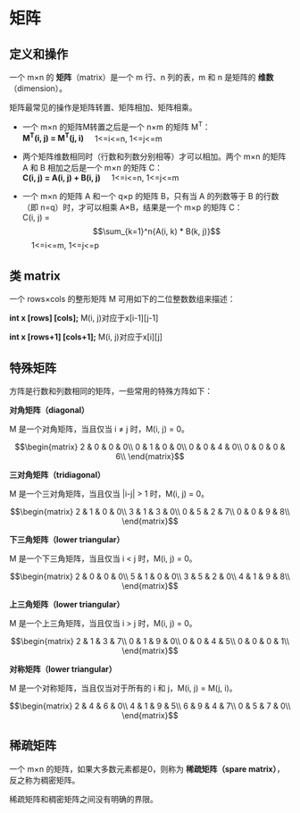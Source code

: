 # 矩阵

## 定义和操作
一个 m×n 的 **矩阵**（matrix）是一个 m 行、n 列的表，m 和 n 是矩阵的 **维数**（dimension）。

矩阵最常见的操作是矩阵转置、矩阵相加、矩阵相乘。

* 一个 m×n 的矩阵M转置之后是一个 n×m 的矩阵 M<sup>T</sup>：<br>
**M<sup>T</sup>(i, j) = M<sup>T</sup>(j, i)** &nbsp;&nbsp;&nbsp;&nbsp;1<=i<=n, 1<=j<=m

* 两个矩阵维数相同时（行数和列数分别相等）才可以相加。两个 m×n 的矩阵 A 和 B 相加之后是一个 m×n 的矩阵 C：<br>
**C(i, j) = A(i, j) + B(i, j)** &nbsp;&nbsp;&nbsp;&nbsp;1<=i<=n, 1<=j<=m

* 一个 m×n 的矩阵 A 和一个 q×p 的矩阵 B，只有当 A 的列数等于 B 的行数（即 n=q）时，才可以相乘 A×B，结果是一个 m×p 的矩阵 C：<br>
C(i, j) = $$\sum_{k=1}^n{A(i, k) * B(k, j)}$$ &nbsp;&nbsp;&nbsp;&nbsp;1<=i<=m, 1<=j<=p

## 类 matrix
一个 rows×cols 的整形矩阵 M 可用如下的二位整数数组来描述：

**int x [rows] [cols];** M(i, j)对应于x[i-1][j-1]

**int x [rows+1] [cols+1];** M(i, j)对应于x[i][j]

## 特殊矩阵
方阵是行数和列数相同的矩阵，一些常用的特殊方阵如下：

**对角矩阵（diagonal）**

M 是一个对角矩阵，当且仅当 i $\neq$ j 时，M(i, j) = 0。

$$\begin{matrix}
2 & 0 & 0 & 0\\
0 & 1 & 0 & 0\\
0 & 0 & 4 & 0\\
0 & 0 & 0 & 6\\
\end{matrix}$$

**三对角矩阵（tridiagonal）**

M 是一个三对角矩阵，当且仅当 |i-j| > 1 时，M(i, j) = 0。

$$\begin{matrix}
2 & 1 & 0 & 0\\
3 & 1 & 3 & 0\\
0 & 5 & 2 & 7\\
0 & 0 & 9 & 8\\
\end{matrix}$$

**下三角矩阵（lower triangular）**

M 是一个下三角矩阵，当且仅当 i < j 时，M(i, j) = 0。

$$\begin{matrix}
2 & 0 & 0 & 0\\
5 & 1 & 0 & 0\\
3 & 5 & 2 & 0\\
4 & 1 & 9 & 8\\
\end{matrix}$$

**上三角矩阵（lower triangular）**

M 是一个上三角矩阵，当且仅当 i > j 时，M(i, j) = 0。

$$\begin{matrix}
2 & 1 & 3 & 7\\
0 & 1 & 9 & 0\\
0 & 0 & 4 & 5\\
0 & 0 & 0 & 1\\
\end{matrix}$$

**对称矩阵（lower triangular）**

M 是一个对称矩阵，当且仅当对于所有的 i 和 j，M(i, j) = M(j, i)。

$$\begin{matrix}
2 & 4 & 6 & 0\\
4 & 1 & 9 & 5\\
6 & 9 & 4 & 7\\
0 & 5 & 7 & 0\\
\end{matrix}$$

## 稀疏矩阵
一个 m×n 的矩阵，如果大多数元素都是0，则称为 **稀疏矩阵（spare matrix）**，反之称为稠密矩阵。

稀疏矩阵和稠密矩阵之间没有明确的界限。
